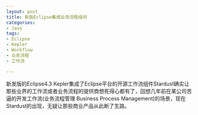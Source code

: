 ```yaml
---
layout: post
title: 新版Eclipse集成业务流程组间
categories:
- Java
tags:
- Eclipse
- Kepler
- Workflow
- 业务流程
- 工作流

---
```


新发版的Eclipse4.3 Kepler集成了Eclipse平台的开源工作流组件Stardust确实让那些业界的工作流或者业务流程的提供商想死得心都有了，回想几年前在某公司苦逼的开发工作流(业务流程管理 Business Process Management)的场景，现在Stardust的出现，无疑让那些商业产品从此断了生路。